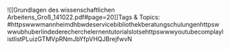 
![[Grundlagen des wissenschaftlichen Arbeitens_Groß_141022.pdf#page=20]]Tags & Topics:
   #httpswwwmannheimdhbwdeservicebibliothekberatungschulungenhttpswwwubhuberlindederecherchelernentutorialslotsehttpswwwyoutubecomplaylistlistPLuizGTMVpRNmJbYfpVHQJBrejfwvN
